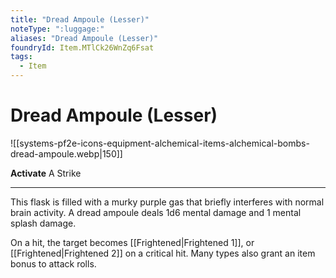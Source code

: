 ```yaml
---
title: "Dread Ampoule (Lesser)"
noteType: ":luggage:"
aliases: "Dread Ampoule (Lesser)"
foundryId: Item.MTlCk26WnZq6Fsat
tags:
  - Item
---
```


# Dread Ampoule (Lesser)
![[systems-pf2e-icons-equipment-alchemical-items-alchemical-bombs-dread-ampoule.webp|150]]

**Activate** A Strike

* * *

This flask is filled with a murky purple gas that briefly interferes with normal brain activity. A dread ampoule deals 1d6 mental damage and 1 mental splash damage.

On a hit, the target becomes [[Frightened|Frightened 1]], or [[Frightened|Frightened 2]] on a critical hit. Many types also grant an item bonus to attack rolls.
